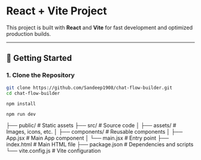 # React + Vite Project

This project is built with **React** and **Vite** for fast development and optimized production builds.

---

## 🚀 Getting Started

### 1. Clone the Repository
```bash
git clone https://github.com/Sandeep1908/chat-flow-builder.git
cd chat-flow-builder
```

```npm install```

```npm run dev```


├── public/           # Static assets
├── src/              # Source code
│   ├── assets/       # Images, icons, etc.
│   ├── components/   # Reusable components
│   ├── App.jsx       # Main App component
│   └── main.jsx      # Entry point
├── index.html        # Main HTML file
├── package.json      # Dependencies and scripts
└── vite.config.js    # Vite configuration
